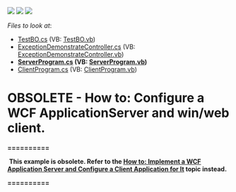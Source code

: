 <!-- default badges list -->
![](https://img.shields.io/endpoint?url=https://codecentral.devexpress.com/api/v1/VersionRange/134075190/14.2.3%2B)
[![](https://img.shields.io/badge/Open_in_DevExpress_Support_Center-FF7200?style=flat-square&logo=DevExpress&logoColor=white)](https://supportcenter.devexpress.com/ticket/details/E4599)
[![](https://img.shields.io/badge/📖_How_to_use_DevExpress_Examples-e9f6fc?style=flat-square)](https://docs.devexpress.com/GeneralInformation/403183)
<!-- default badges end -->
<!-- default file list -->
*Files to look at*:

* [TestBO.cs](./CS/ClientServer_Wcf_StandardAuth.Module/BusinessObjects/TestBO.cs) (VB: [TestBO.vb](./VB/ClientServer_Wcf_StandardAuth.Module/BusinessObjects/TestBO.vb))
* [ExceptionDemonstrateController.cs](./CS/ClientServer_Wcf_StandardAuth.Module/Controllers/ExceptionDemonstrateController.cs) (VB: [ExceptionDemonstrateController.vb](./VB/ClientServer_Wcf_StandardAuth.Module/Controllers/ExceptionDemonstrateController.vb))
* **[ServerProgram.cs](./CS/ClientServer_Wcf_StandardAuth.Server/ServerProgram.cs) (VB: [ServerProgram.vb](./VB/ClientServer_Wcf_StandardAuth.Server/ServerProgram.vb))**
* [ClientProgram.cs](./CS/ClientServer_Wcf_StandardAuth.Win/ClientProgram.cs) (VB: [ClientProgram.vb](./VB/ClientServer_Wcf_StandardAuth.Win/ClientProgram.vb))
<!-- default file list end -->
# OBSOLETE - How to: Configure a WCF ApplicationServer and win/web client.


<strong>==========</strong><br>
<p> <strong>This example is obsolete. Refer to the <a href="http://documentation.devexpress.com/#Xaf/CustomDocument3562"><u>How to: Implement a WCF Application Server and Configure a Client Application for It</u></a><u></u> topic instead.</strong></p>
<p><strong>==========</strong></p>

<br/>



